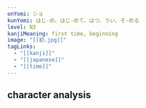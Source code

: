 ```yaml
---
onYomi: ショ
kunYomi: はじ-め、はじ-めて、はつ、うい、そ-める
level: N3
kanjiMeaning: first time, beginning
image: "[[初.jpg]]"
tagLinks:
  - "[[kanji]]"
  - "[[japanese]]"
  - "[[time]]"
---
```

## character analysis